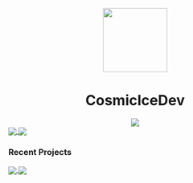 <p align="center">
    <img width="128" height="128" src="https://raw.githubusercontent.com/CosmicIceDev/CosmicIceDev/master/cosmicice-snoovatar.png">
</p>
<h1 align="center">CosmicIceDev</h1>

<center><img src="https://raw.githubusercontent.com/CosmicIceDev/CosmicIceDev/master/readmejscode.png"></center>

<a href="https://github.com/CosmicIceDev/CosmicIceDev">
  <img align="center" src="https://github-readme-stats.vercel.app/api?username=CosmicIceDev&count_private=true&show_icons=true&include_all_commits=true&theme=tokyonight" />
</a>
<a href="https://github.com/CosmicIceDev/CosmicIceDev">
  <img align="center" src="https://github-readme-stats.vercel.app/api/top-langs/?username=CosmicIceDev&layout=compact&theme=tokyonight" />
</a>

### Recent Projects

<a href="https://github.com/512mb-xyz/512mb-Discord-Bot">
  <img align="center" src="https://github-readme-stats.vercel.app/api/pin/?username=512mb-xyz&repo=512mb-Discord-Bot" />
</a>
<a href="https://github.com/CosmicIceDev/remnote">
  <img align="center" src="https://github-readme-stats.vercel.app/api/pin/?username=CosmicIceDev&repo=remnote" />
</a>

